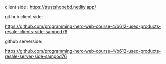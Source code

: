 
client side :
https://trustshopebd.netlify.app/


git hub client side:

https://github.com/programming-hero-web-course-4/b612-used-products-resale-clients-side-sampod76


github serverside:

https://github.com/programming-hero-web-course-4/b612-used-products-resale-server-side-sampod76


